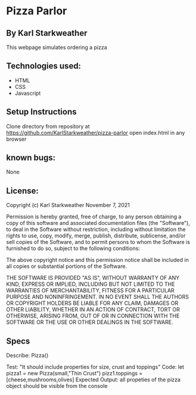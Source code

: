 # Pizza Parlor

## By Karl Starkweather
This webpage simulates ordering a pizza

## Technologies used:
* HTML
* CSS
* Javascript

## Setup Instructions
Clone directory from repository at https://github.com/KarlStarkweather/pizza-parlor
open index.html in any browser

## known bugs:
None

## License:
Copyright (c) Karl Starkweather November 7, 2021

Permission is hereby granted, free of charge, to any person obtaining a copy of this software and associated documentation files (the "Software"), to deal in the Software without restriction, including without limitation the rights to use, copy, modify, merge, publish, distribute, sublicense, and/or sell copies of the Software, and to permit persons to whom the Software is furnished to do so, subject to the following conditions:

The above copyright notice and this permission notice shall be included in all copies or substantial portions of the Software.

THE SOFTWARE IS PROVIDED "AS IS", WITHOUT WARRANTY OF ANY KIND, EXPRESS OR IMPLIED, INCLUDING BUT NOT LIMITED TO THE WARRANTIES OF MERCHANTABILITY, FITNESS FOR A PARTICULAR PURPOSE AND NONINFRINGEMENT. IN NO EVENT SHALL THE AUTHORS OR COPYRIGHT HOLDERS BE LIABLE FOR ANY CLAIM, DAMAGES OR OTHER LIABILITY, WHETHER IN AN ACTION OF CONTRACT, TORT OR OTHERWISE, ARISING FROM, OUT OF OR IN CONNECTION WITH THE SOFTWARE OR THE USE OR OTHER DEALINGS IN THE SOFTWARE.



## Specs

Describe: Pizza()

Test: "It should include properties for size, crust and toppings"
Code: 
  let pizza1 = new Pizza(small,"Thin Crust")
  pizz1.toppings = [cheese,mushrooms,olives]
Expected Output: all propeties of the pizza object should be visible from the console


